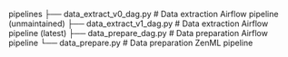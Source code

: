pipelines
├── data_extract_v0_dag.py   # Data extraction Airflow pipeline (unmaintained)
├── data_extract_v1_dag.py   # Data extraction Airflow pipeline (latest)
├── data_prepare_dag.py      # Data preparation Airflow pipeline
└── data_prepare.py          # Data preparation ZenML pipeline
```

